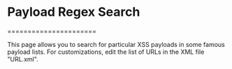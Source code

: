 # Payload Regex Search
======================

This page allows you to search for particular XSS payloads in some famous payload lists.
For customizations, edit the list of URLs in the XML file "URL.xml".
